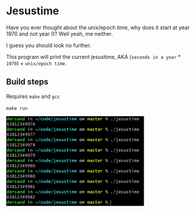 # Jesustime
Have you ever thought about the unix/epoch time, why does it start at year 1970 and not year 0? Well yeah, me neither.

I guess you should look no further. 

This program will print the current jesustime, AKA (`seconds in a year` * `1970`) + `unix/epoch time`.

## Build steps
Requires `make` and `gcc`

`make run`

![output](output.png)


